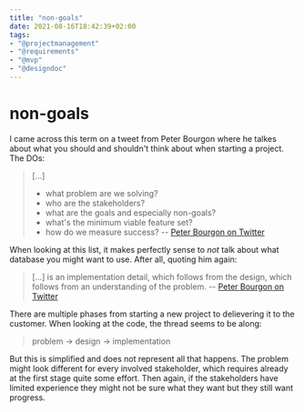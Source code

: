 ```yaml
---
title: "non-goals"
date: 2021-08-16T18:42:39+02:00
tags:
- "@projectmanagement"
- "@requirements"
- "@mvp"
- "@designdoc"
---
```


# non-goals

I came across this term on a tweet from Peter Bourgon where he talkes about
what you should and shouldn't think about when starting a project. The DOs:

> [...]
> - what problem are we solving?
> - who are the stakeholders?
> - what are the goals and especially non-goals?
> - what's the minimum viable feature set?
> - how do we measure success?
-- [Peter Bourgon on Twitter](https://twitter.com/peterbourgon/status/1359568494837329920?s=20)

When looking at this list, it makes perfectly sense to *not* talk about what 
database you might want to use. After all, quoting him again:

> [...] is an implementation detail, which follows from the design, which follows from an understanding of the problem.
-- [Peter Bourgon on Twitter](https://twitter.com/peterbourgon/status/1359568494837329920?s=20)

There are multiple phases from starting a new project to delievering it to the
customer. When looking at the code, the thread seems to be along:

> problem -> design -> implementation

But this is simplified and does not represent all that happens. The problem 
might look different for every involved stakeholder, which requires already at
the first stage quite some effort. Then again, if the stakeholders have limited
experience they might not be sure what they want but they still want progress.
